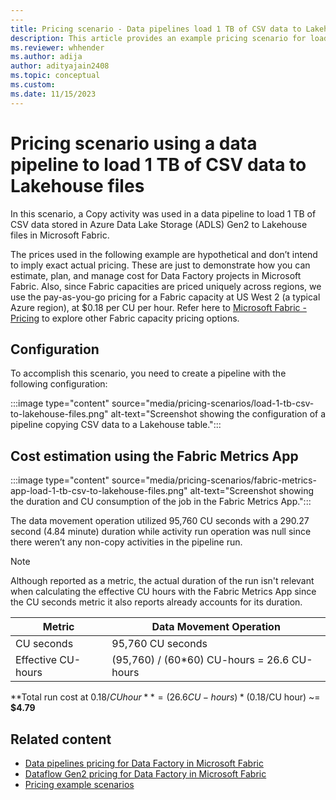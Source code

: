 ```yaml
---
---
title: Pricing scenario - Data pipelines load 1 TB of CSV data to Lakehouse files
description: This article provides an example pricing scenario for loading 1 TB of CSV data to Lakehouse files with binary copy using Data Factory in Microsoft Fabric.
ms.reviewer: whhender
ms.author: adija
author: adityajain2408
ms.topic: conceptual
ms.custom:
ms.date: 11/15/2023
---
```


# Pricing scenario using a data pipeline to load 1 TB of CSV data to Lakehouse files

In this scenario, a Copy activity was used in a data pipeline to load 1 TB of CSV data stored in Azure Data Lake Storage (ADLS) Gen2 to Lakehouse files in Microsoft Fabric.

The prices used in the following example are hypothetical and don’t intend to imply exact actual pricing. These are just to demonstrate how you can estimate, plan, and manage cost for Data Factory projects in Microsoft Fabric. Also, since Fabric capacities are priced uniquely across regions, we use the pay-as-you-go pricing for a Fabric capacity at US West 2 (a typical Azure region), at $0.18 per CU per hour. Refer here to [Microsoft Fabric - Pricing](https://azure.microsoft.com/pricing/details/microsoft-fabric/) to explore other Fabric capacity pricing options.

## Configuration

To accomplish this scenario, you need to create a pipeline with the following configuration:

:::image type="content" source="media/pricing-scenarios/load-1-tb-csv-to-lakehouse-files.png" alt-text="Screenshot showing the configuration of a pipeline copying CSV data to a Lakehouse table.":::

## Cost estimation using the Fabric Metrics App

:::image type="content" source="media/pricing-scenarios/fabric-metrics-app-load-1-tb-csv-to-lakehouse-files.png" alt-text="Screenshot showing the duration and CU consumption of the job in the Fabric Metrics App.":::

The data movement operation utilized 95,760 CU seconds with a 290.27 second (4.84 minute) duration while activity run operation was null since there weren’t any non-copy activities in the pipeline run.

> [!NOTE]
> Although reported as a metric, the actual duration of the run isn't relevant when calculating the effective CU hours with the Fabric Metrics App since the CU seconds metric it also reports already accounts for its duration.

|Metric  |Data Movement Operation  |
|---------|---------|
|CU seconds     | 95,760 CU seconds        |
|Effective CU-hours     | (95,760) / (60*60) CU-hours = 26.6 CU-hours        |

**Total run cost at $0.18/CU hour** = (26.6 CU-hours) * ($0.18/CU hour) ~= **$4.79**

## Related content

- [Data pipelines pricing for Data Factory in Microsoft Fabric](pricing-pipelines.md)
- [Dataflow Gen2 pricing for Data Factory in Microsoft Fabric](pricing-dataflows-gen2.md)
- [Pricing example scenarios](pricing-overview.md#pricing-examples)
